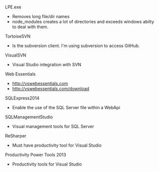 LPE.exe
- Removes long file/dir names
- node_modules creates a lot of directories and exceeds windows abilty to deal with them.

TortoiseSVN
- Is the subversion client.  I'm using subversion to access GitHub.

VisualSVN
- Visual Studio integration with SVN

Web Essentials
- http://vswebessentials.com
- http://vswebessentials.com/download

SQLExpress2014
- Enable the use of the SQL Server file within a WebApi

SQLManagementStudio
- Visual management tools for SQL Server

ReSharper
- Must have productivity tool for Visual Studio

Productivity Power Tools 2013
- Productivity tools for Visual Studio
















